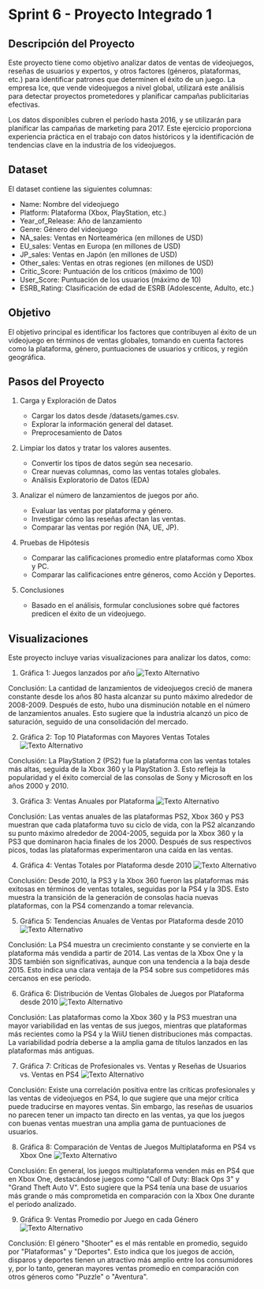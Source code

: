 # Sprint 6 - Proyecto Integrado 1

## Descripción del Proyecto
Este proyecto tiene como objetivo analizar datos de ventas de videojuegos, reseñas de usuarios y expertos, y otros factores (géneros, plataformas, etc.) para identificar patrones que determinen el éxito de un juego. La empresa Ice, que vende videojuegos a nivel global, utilizará este análisis para detectar proyectos prometedores y planificar campañas publicitarias efectivas.

Los datos disponibles cubren el período hasta 2016, y se utilizarán para planificar las campañas de marketing para 2017. Este ejercicio proporciona experiencia práctica en el trabajo con datos históricos y la identificación de tendencias clave en la industria de los videojuegos.

## Dataset
El dataset contiene las siguientes columnas:

- Name: Nombre del videojuego
- Platform: Plataforma (Xbox, PlayStation, etc.)
- Year_of_Release: Año de lanzamiento
- Genre: Género del videojuego
- NA_sales: Ventas en Norteamérica (en millones de USD)
- EU_sales: Ventas en Europa (en millones de USD)
- JP_sales: Ventas en Japón (en millones de USD)
- Other_sales: Ventas en otras regiones (en millones de USD)
- Critic_Score: Puntuación de los críticos (máximo de 100)
- User_Score: Puntuación de los usuarios (máximo de 10)
- ESRB_Rating: Clasificación de edad de ESRB (Adolescente, Adulto, etc.)

## Objetivo
El objetivo principal es identificar los factores que contribuyen al éxito de un videojuego en términos de ventas globales, tomando en cuenta factores como la plataforma, género, puntuaciones de usuarios y críticos, y región geográfica.

## Pasos del Proyecto
1. Carga y Exploración de Datos
    - Cargar los datos desde /datasets/games.csv.
    - Explorar la información general del dataset.
    - Preprocesamiento de Datos

2. Limpiar los datos y tratar los valores ausentes.
    - Convertir los tipos de datos según sea necesario.
    - Crear nuevas columnas, como las ventas totales globales.
    - Análisis Exploratorio de Datos (EDA)

3. Analizar el número de lanzamientos de juegos por año.
    - Evaluar las ventas por plataforma y género.
    - Investigar cómo las reseñas afectan las ventas.
    - Comparar las ventas por región (NA, UE, JP).
4. Pruebas de Hipótesis

    - Comparar las calificaciones promedio entre plataformas como Xbox y PC.
    - Comparar las calificaciones entre géneros, como Acción y Deportes.

5. Conclusiones

    - Basado en el análisis, formular conclusiones sobre qué factores predicen el éxito de un videojuego.

## Visualizaciones
Este proyecto incluye varias visualizaciones para analizar los datos, como:

1. Gráfica 1: Juegos lanzados por año
![Texto Alternativo](images/image.png)

Conclusión: La cantidad de lanzamientos de videojuegos creció de manera constante desde los años 80 hasta alcanzar su punto máximo alrededor de 2008-2009. Después de esto, hubo una disminución notable en el número de lanzamientos anuales. Esto sugiere que la industria alcanzó un pico de saturación, seguido de una consolidación del mercado.

2. Gráfica 2: Top 10 Plataformas con Mayores Ventas Totales
![Texto Alternativo](images/image(1).png)

Conclusión: La PlayStation 2 (PS2) fue la plataforma con las ventas totales más altas, seguida de la Xbox 360 y la PlayStation 3. Esto refleja la popularidad y el éxito comercial de las consolas de Sony y Microsoft en los años 2000 y 2010.

3. Gráfica 3: Ventas Anuales por Plataforma
![Texto Alternativo](images/image(2).png)

Conclusión: Las ventas anuales de las plataformas PS2, Xbox 360 y PS3 muestran que cada plataforma tuvo su ciclo de vida, con la PS2 alcanzando su punto máximo alrededor de 2004-2005, seguida por la Xbox 360 y la PS3 que dominaron hacia finales de los 2000. Después de sus respectivos picos, todas las plataformas experimentaron una caída en las ventas.

4. Gráfica 4: Ventas Totales por Plataforma desde 2010
![Texto Alternativo](images/image(3).png)

Conclusión: Desde 2010, la PS3 y la Xbox 360 fueron las plataformas más exitosas en términos de ventas totales, seguidas por la PS4 y la 3DS. Esto muestra la transición de la generación de consolas hacia nuevas plataformas, con la PS4 comenzando a tomar relevancia.

5. Gráfica 5: Tendencias Anuales de Ventas por Plataforma desde 2010
![Texto Alternativo](images/image(4).png)

Conclusión: La PS4 muestra un crecimiento constante y se convierte en la plataforma más vendida a partir de 2014. Las ventas de la Xbox One y la 3DS también son significativas, aunque con una tendencia a la baja desde 2015. Esto indica una clara ventaja de la PS4 sobre sus competidores más cercanos en ese período.

6. Gráfica 6: Distribución de Ventas Globales de Juegos por Plataforma desde 2010
![Texto Alternativo](images/image(5).png)

Conclusión: Las plataformas como la Xbox 360 y la PS3 muestran una mayor variabilidad en las ventas de sus juegos, mientras que plataformas más recientes como la PS4 y la WiiU tienen distribuciones más compactas. La variabilidad podría deberse a la amplia gama de títulos lanzados en las plataformas más antiguas.

7. Gráfica 7: Críticas de Profesionales vs. Ventas y Reseñas de Usuarios vs. Ventas en PS4
![Texto Alternativo](images/image(6).png)

Conclusión: Existe una correlación positiva entre las críticas profesionales y las ventas de videojuegos en PS4, lo que sugiere que una mejor crítica puede traducirse en mayores ventas. Sin embargo, las reseñas de usuarios no parecen tener un impacto tan directo en las ventas, ya que los juegos con buenas ventas muestran una amplia gama de puntuaciones de usuarios.

8. Gráfica 8: Comparación de Ventas de Juegos Multiplataforma en PS4 vs Xbox One
![Texto Alternativo](images/image(7).png)

Conclusión: En general, los juegos multiplataforma venden más en PS4 que en Xbox One, destacándose juegos como "Call of Duty: Black Ops 3" y "Grand Theft Auto V". Esto sugiere que la PS4 tenía una base de usuarios más grande o más comprometida en comparación con la Xbox One durante el período analizado.

9. Gráfica 9: Ventas Promedio por Juego en cada Género
![Texto Alternativo](images/image.png)

Conclusión: El género "Shooter" es el más rentable en promedio, seguido por "Plataformas" y "Deportes". Esto indica que los juegos de acción, disparos y deportes tienen un atractivo más amplio entre los consumidores y, por lo tanto, generan mayores ventas promedio en comparación con otros géneros como "Puzzle" o "Aventura".